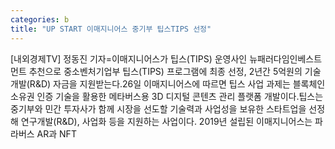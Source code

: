 ```yaml
---
categories: b
title: "UP START 이매지니어스 중기부 팁스TIPS 선정"
---
```

[내외경제TV] 정동진 기자=이매지니어스가 팁스(TIPS) 운영사인 뉴패러다임인베스트먼트 추천으로 중소벤처기업부 팁스(TIPS) 프로그램에 최종 선정, 2년간 5억원의 기술개발(R&D) 자금을 지원받는다.26일 이매지니어스에 따르면 팁스 사업 과제는 블록체인 소유권 인증 기술을 활용한 메타버스용 3D 디지털 콘텐츠 관리 플랫폼 개발이다.팁스는 중기부와 민간 투자사가 함께 시장을 선도할 기술력과 사업성을 보유한 스타트업을 선정해 연구개발(R&D), 사업화 등을 지원하는 사업이다. 2019년 설립된 이매지니어스는 파라버스 AR과 NFT